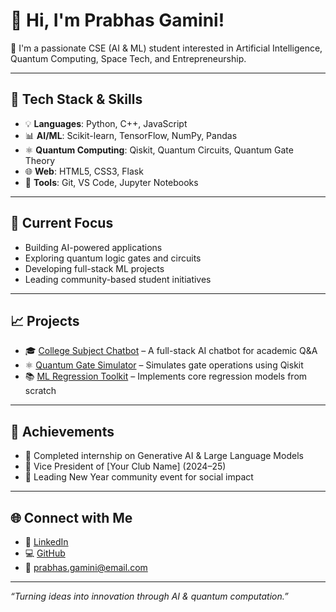 # 👋 Hi, I'm Prabhas Gamini!

🚀 I'm a passionate CSE (AI & ML) student interested in Artificial Intelligence, Quantum Computing, Space Tech, and Entrepreneurship.

---

## 🔧 Tech Stack & Skills
- 💡 **Languages**: Python, C++, JavaScript
- 📊 **AI/ML**: Scikit-learn, TensorFlow, NumPy, Pandas
- ⚛️ **Quantum Computing**: Qiskit, Quantum Circuits, Quantum Gate Theory
- 🌐 **Web**: HTML5, CSS3, Flask
- 🧪 **Tools**: Git, VS Code, Jupyter Notebooks

---

## 🎯 Current Focus
- Building AI-powered applications
- Exploring quantum logic gates and circuits
- Developing full-stack ML projects
- Leading community-based student initiatives

---

## 📈 Projects
- 🎓 [College Subject Chatbot](#) – A full-stack AI chatbot for academic Q&A
- ⚛️ [Quantum Gate Simulator](#) – Simulates gate operations using Qiskit
- 📚 [ML Regression Toolkit](#) – Implements core regression models from scratch

---

## 🏅 Achievements
- 🧠 Completed internship on Generative AI & Large Language Models
- 🎤 Vice President of [Your Club Name] (2024–25)
- 🌱 Leading New Year community event for social impact

---

## 🌐 Connect with Me
- 💼 [LinkedIn](https://www.linkedin.com/in/prabhas-gamini-85a93a2b7/)
- 💻 [GitHub](https://github.com/prabhasgamini)
- 📧 prabhas.gamini@email.com

---

_“Turning ideas into innovation through AI & quantum computation.”_

